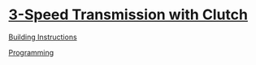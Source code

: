# [3-Speed Transmission with Clutch](http://nxtprograms.com/transmission)

[Building Instructions](http://nxtprograms.com/transmission/steps.html)

[Programming](http://nxtprograms.com/transmission/steps.html#Program)

